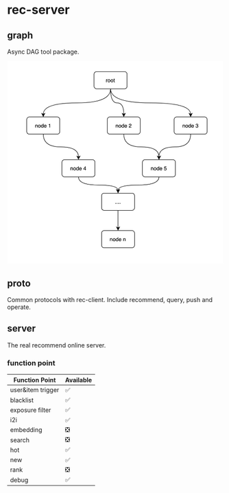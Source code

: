 # rec-server

## graph

Async DAG tool package. 

![graph](doc/graph.jpeg "graph")

## proto

Common protocols with rec-client. Include recommend, query, push and operate.

## server

The real recommend online server.

### function point

Function Point | Available
------------- | -------------
user&item trigger | ✅
blacklist  | ✅
exposure filter | ✅
i2i  | ✅
embedding | ❎
search | ❎
hot | ✅
new  | ✅
rank | ❎
debug | ✅